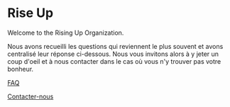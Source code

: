 # Rise Up
Welcome to the Rising Up Organization.

Nous avons recueilli les questions qui reviennent le plus souvent et avons centralisé leur réponse ci-dessous. Nous vous invitons alors à y jeter un coup d'oeil et à nous contacter dans le cas où vous n'y trouver pas votre bonheur.

[FAQ](https://riseup224.github.io/faq.html)

[Contacter-nous](https://riseup224.github.io/form/form.html)
